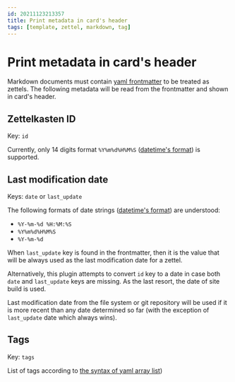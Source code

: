 ```yaml
---
id: 20211123213357
title: Print metadata in card's header
tags: [template, zettel, markdown, tag]
---
```


# Print metadata in card's header

Markdown documents must contain [yaml frontmatter](https://www.mkdocs.org/user-guide/writing-your-docs/#yaml-style-meta-data) to be treated as zettels. The following metadata will be read from the frontmatter and shown in card's header.

## Zettelkasten ID

Key: `id`

Currently, only 14 digits format `%Y%m%d%H%M%S` ([datetime's format](https://www.w3schools.com/python/gloss_python_date_format_codes.asp)) is supported.

## Last modification date

Keys: `date` or `last_update`

The following formats of date strings ([datetime's format](https://www.w3schools.com/python/gloss_python_date_format_codes.asp)) are understood:

- `%Y-%m-%d %H:%M:%S`
- `%Y%m%d%H%M%S`
- `%Y-%m-%d`

When `last_update` key is found in the frontmatter, then it is the value that will be always used as the last modification date for a zettel.

Alternatively, this plugin attempts to convert `id` key to a date in case both `date` and `last_update` keys are missing. As the last resort, the date of site build is used.

Last modification date from the file system or git repository will be used if it is more recent than any date determined so far (with the exception of `last_update` date which always wins).

## Tags

Key: `tags`

List of tags according to [the syntax of yaml array list](https://www.w3schools.io/file/yaml-arrays/))
